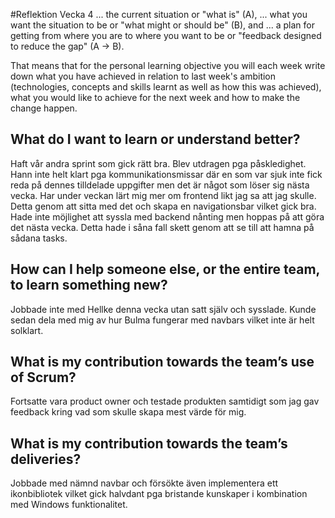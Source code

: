 #Reflektion Vecka 4
... the current situation or "what is" (A), 
... what you want the situation to be or "what might or should be" (B), and 
... a plan for getting from where you are to where you want to be or "feedback designed to reduce 
the gap" (A -> B).

That means that for the personal learning objective you will each week write down what you have 
achieved in relation to last week's ambition (technologies, concepts and skills learnt as well as 
how this was achieved), what you would like to achieve for the next week and how to make the change 
happen. 

## What do I want to learn or understand better?
Haft vår andra sprint som gick rätt bra. Blev utdragen pga påskledighet. Hann inte helt klart pga kommunikationsmissar där en som var sjuk inte fick reda på dennes tilldelade uppgifter men det är något som löser sig nästa vecka. Har under veckan lärt mig mer om frontend likt jag sa att jag skulle. Detta genom att sitta med det och skapa en navigationsbar vilket gick bra. Hade inte möjlighet att syssla med backend nånting men hoppas på att göra det nästa vecka. Detta hade i såna fall skett genom att se till att hamna på sådana tasks. 

## How can I help someone else, or the entire team, to learn something new?
Jobbade inte med Hellke denna vecka utan satt själv och sysslade. Kunde sedan dela med mig av hur Bulma fungerar med navbars vilket inte är helt solklart. 

## What is my contribution towards the team’s use of Scrum?
Fortsatte vara product owner och testade produkten samtidigt som jag gav feedback kring vad som skulle skapa mest värde för mig.

## What is my contribution towards the team’s deliveries? 
Jobbade med nämnd navbar och försökte även implementera ett ikonbibliotek vilket gick halvdant pga bristande kunskaper i kombination med Windows funktionalitet. 